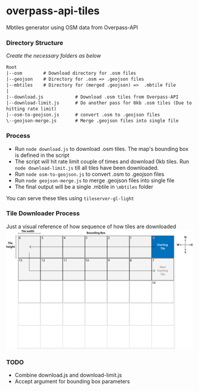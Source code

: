 # overpass-api-tiles
Mbtiles generator using OSM data from Overpass-API

### Directory Structure
*Create the necessary folders as below*
```
Root
|--osm        # Download directory for .osm files
|--geojson    # Directory for .osm => .geojson files
|--mbtiles    # Directory for (merged .geojson) =>  .mbtile file
|
|--download.js            # Download .osm tiles from Overpass-API
|--download-limit.js      # Do another pass for 0kb .osm tiles (Due to hitting rate limit)
|--osm-to-geojson.js      # convert .osm to .geojson files
\--geojson-merge.js       # Merge .geojson files into single file
```

### Process
- Run `node download.js` to download .osm tiles. The map's bounding box is defined in the script
- The script will hit rate limit couple of times and download 0kb tiles. Run `node download-limit.js` till all tiles have been downloaded.
- Run `node osm-to-geojson.js` to convert .osm to .geojson files
- Run `node geojson-merge.js` to merge .geojson files into single file
- The final output will be a single .mbtile in `\mbtiles` folder

You can serve these tiles using `tileserver-gl-light`


### Tile Downloader Process
Just a visual reference of how sequence of how tiles are downloaded
![tile-download.png](img/tile-download.png)

### TODO
- Combine download.js and download-limit.js
- Accept argument for bounding box parameters
